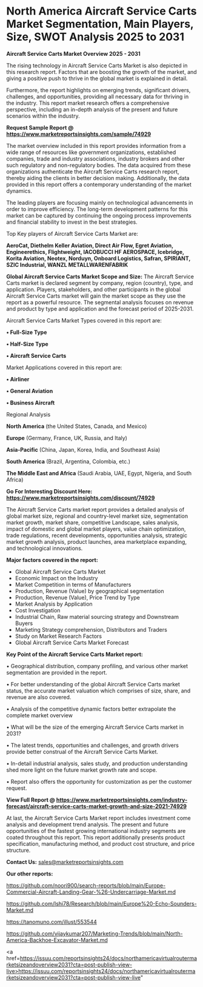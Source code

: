 # North America Aircraft Service Carts Market Segmentation, Main Players, Size, SWOT Analysis 2025 to 2031

<Strong> Aircraft Service Carts Market Overview 2025 - 2031</strong>

The rising technology in Aircraft Service Carts Market is also depicted in this research report. Factors that are boosting the growth of the market, and giving a positive push to thrive in the global market is explained in detail.

Furthermore, the report highlights on emerging trends, significant drivers, challenges, and opportunities, providing all necessary data for thriving in the industry. This report market research offers a comprehensive perspective, including an in-depth analysis of the present and future scenarios within the industry.

<strong>Request Sample Report @ <a href=https://www.marketreportsinsights.com/sample/74929>https://www.marketreportsinsights.com/sample/74929</a></strong>

The market overview included in this report provides information from a wide range of resources like government organizations, established companies, trade and industry associations, industry brokers and other such regulatory and non-regulatory bodies. The data acquired from these organizations authenticate the Aircraft Service Carts research report, thereby aiding the clients in better decision making. Additionally, the data provided in this report offers a contemporary understanding of the market dynamics.

The leading players are focusing mainly on technological advancements in order to improve efficiency. The long-term development patterns for this market can be captured by continuing the ongoing process improvements and financial stability to invest in the best strategies.

Top Key players of Aircraft Service Carts Market are:

<strong>AeroCat, Diethelm Keller Aviation, Direct Air Flow, Egret Aviation, Engineerethics, Flightweight, IACOBUCCI HF AEROSPACE, Icebridge, Korita Aviation, Neotex, Norduyn, Onboard Logistics, Safran, SPIRIANT, SZIC Industrial, WANZL METALLWARENFABRIK</strong>

<strong><b>Global Aircraft Service Carts Market Scope and Size:</b></strong>
The Aircraft Service Carts market is declared segment by company, region (country), type, and application. Players, stakeholders, and other participants in the global Aircraft Service Carts market will gain the market scope as they use the report as a powerful resource. The segmental analysis focuses on revenue and product by type and application and the forecast period of 2025-2031.

Aircraft Service Carts Market Types covered in this report are:

<strong>• Full-Size Type

• Half-Size Type

• Aircraft Service Carts</strong>

Market Applications covered in this report are:

<strong>• Airliner

• General Aviation

• Business Aircraft</strong> 

Regional Analysis

<strong>North America</strong> (the United States, Canada, and Mexico)

<strong>Europe</strong> (Germany, France, UK, Russia, and Italy)

<strong>Asia-Pacific</strong> (China, Japan, Korea, India, and Southeast Asia)

<strong>South America</strong> (Brazil, Argentina, Colombia, etc.)

<strong>The Middle East and Africa</strong> (Saudi Arabia, UAE, Egypt, Nigeria, and South Africa)

<strong>Go For Interesting Discount Here: <a href=https://www.marketreportsinsights.com/discount/74929>https://www.marketreportsinsights.com/discount/74929</a></strong>

The Aircraft Service Carts market report provides a detailed analysis of global market size, regional and country-level market size, segmentation market growth, market share, competitive Landscape, sales analysis, impact of domestic and global market players, value chain optimization, trade regulations, recent developments, opportunities analysis, strategic market growth analysis, product launches, area marketplace expanding, and technological innovations.

<strong><b>Major factors covered in the report:</b></strong>
<ul>
  <li>Global Aircraft Service Carts Market </li>
  <li>Economic Impact on the Industry</li>
  <li>Market Competition in terms of Manufacturers</li>
  <li>Production, Revenue (Value) by geographical segmentation</li>
  <li>Production, Revenue (Value), Price Trend by Type</li>
  <li>Market Analysis by Application</li>
  <li>Cost Investigation</li>
  <li>Industrial Chain, Raw material sourcing strategy and Downstream Buyers</li>
  <li>Marketing Strategy comprehension, Distributors and Traders</li>
  <li>Study on Market Research Factors</li>
  <li>Global Aircraft Service Carts Market Forecast</li>
</ul>

<strong><b>Key Point of the Aircraft Service Carts Market report:</b></strong>

• Geographical distribution, company profiling, and various other market segmentation are provided in the report.

• For better understanding of the global Aircraft Service Carts market status, the accurate market valuation which comprises of size, share, and revenue are also covered.

• Analysis of the competitive dynamic factors better extrapolate the complete market overview

• What will be the size of the emerging Aircraft Service Carts market in 2031?

• The latest trends, opportunities and challenges, and growth drivers provide better construal of the Aircraft Service Carts Market.

• In-detail industrial analysis, sales study, and production understanding shed more light on the future market growth rate and scope.

• Report also offers the opportunity for customization as per the customer request.

<strong><b>View Full Report @ <a href=https://www.marketreportsinsights.com/industry-forecast/aircraft-service-carts-market-growth-and-size-2021-74929>https://www.marketreportsinsights.com/industry-forecast/aircraft-service-carts-market-growth-and-size-2021-74929</a></b></strong>


At last, the Aircraft Service Carts Market report includes investment come analysis and development trend analysis. The present and future opportunities of the fastest growing international industry segments are coated throughout this report. This report additionally presents product specification, manufacturing method, and product cost structure, and price structure.

<strong>Contact Us:</strong>
sales@marketreportsinsights.com

<strong>Our other reports:</strong>

<a href=https://github.com/noori900/search-reports/blob/main/Europe-Commercial-Aircraft-Landing-Gear-%26-Undercarriage-Market.md>https://github.com/noori900/search-reports/blob/main/Europe-Commercial-Aircraft-Landing-Gear-%26-Undercarriage-Market.md</a>

<a href=https://github.com/Ishi78/Research/blob/main/Europe%20-Echo-Sounders-Market.md>https://github.com/Ishi78/Research/blob/main/Europe%20-Echo-Sounders-Market.md</a>

<a href=https://tanomuno.com/illust/553544>https://tanomuno.com/illust/553544</a>

<a href=https://github.com/vijaykumar207/Marketing-Trends/blob/main/North-America-Backhoe-Excavator-Market.md>https://github.com/vijaykumar207/Marketing-Trends/blob/main/North-America-Backhoe-Excavator-Market.md</a>

<a href=https://issuu.com/reportsinsights24/docs/northamericavirtualroutermarketsizeandoverview2031?cta=post-publish-view-live>https://issuu.com/reportsinsights24/docs/northamericavirtualroutermarketsizeandoverview2031?cta=post-publish-view-live</a>"
